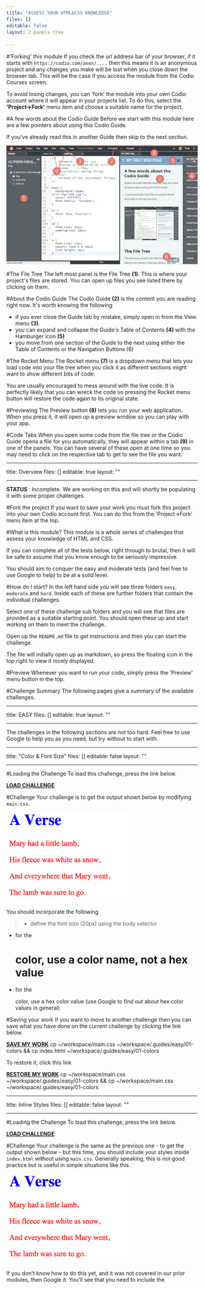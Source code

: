 ```yaml
---
title: "ASSESS YOUR HTML&CSS KNOWLEDGE"
files: []
editable: false
layout: 2-panels-tree

---
```

#'Forking' this module
If you check the url address bar of your browser, if it starts with `https://codio.com/anon/....` then this means it is an anonymous project and any changes you make will be lost when you close down the browser tab. This will be the case if you access the module from the Codio Courses screen.

To avoid losing changes, you can 'fork' the module into your own Codio account where it will appear in your projects list. To do this, select the **'Project->Fork'** menu item and choose a suitable name for the project.

#A few words about the Codio Guide
Before we start with this module here are a few pointers about using this Codio Guide.

If you've already read this in another Guide then skip to the next section.

![](.guides/img/guides-helper.jpg)

#The File Tree
The left most panel is the File Tree **(1)**. This is where your project's files are stored. You can open up files you see listed there by clicking on them.

#About the Codio Guide
The Codio Guide **(2)** is the content you are reading right now. It's worth knowing the following

- if you ever close the Guide tab by mistake, simply open in from the View menu **(3)**.
- you can expand and collapse the Guide's Table of Contents **(4)** with the Hamburger icon **(5)**
- you move from one section of the Guide to the next using either the Table of Contents or the Navigation Buttons (6)

#The Rocket Menu
The Rocket menu **(7)** is a dropdown menu that lets you load code into your file tree when you click it as different sections might want to show different bits of code.

You are usually encouraged to mess around with the live code. It is perfectly likely that you can wreck the code so pressing the Rocket menu button will restore the code again to its original state.

#Previewing
The Preview button **(8)** lets you run your web application. When you press it, it will open up a preview window so you can play with your app.

#Code Tabs
When you open some code from the file tree or the Codio Guide opens a file for you automatically, they will appear within a tab **(9)** in one of the panels. You can have several of these open at one time so you may need to click on the respective tab to get to see the file you want.


---
title: Overview
files: []
editable: true
layout: ""

---
**STATUS** : Incomplete. We are working on this and will shortly be populating it with some proper challenges.

#Fork the project
If you want to save your work you must fork this project into your own Codio account first. You can do this from the 'Project->Fork' menu item at the top.

#What is this module?
This module is a whole series of challenges that assess your knowledge of HTML and CSS.

If you can complete all of the tests below, right through to brutal, then it will be safe to assume that you know enough to be seriously impressive.

You should aim to conquer the easy and moderate tests (and feel free to use Google to help) to be at a solid level.


#How do I start?
In the left hand side you will see three folders `easy`, `moderate` and `hard`. Inside each of these are further folders that contain the individual challenges.

Select one of these challenge sub folders and you will see that files are provided as a suitable starting point. You should open these up and start working on them to meet the challenge.

Open up the `README.md` file to get instructions and then you can start the challenge.

The file will initially open up as markdown, so press the floating icon in the top right to view it nicely displayed.

#Preview
Whenever you want to run your code, simply press the 'Preview' menu button in the top.

#Challenge Summary
The following pages give a summary of the available challenges.

---
title: EASY
files: []
editable: true
layout: ""

---
The challenges in the following sections are not too hard. Feel free to use Google to help you as you need, but try without to start with.


---
title: "Color & Font Size"
files: []
editable: false
layout: ""

---
#Loading the Challenge
To load this challenge, press the link below. 

[**LOAD CHALLENGE**]()

#Challenge
Your challenge is to get the output shown below by modifying `main.css`.

![](.guides/easy/01-colors/result.png)

You should incorporate the following

>- define the font size (20px) using the body selector
- for the <h1> color, use a color name, not a hex value
- for the <p> color, use a hex color value (use Google to find out about hex color values in general)

#Saving your work
If you want to move to another challenge then you can save what you have done on the current challenge by clicking the link below.

[**SAVE MY WORK**]()  cp ~/workspace/main.css ~/workspace/.guides/easy/01-colors && cp index.html ~/workspace/.guides/easy/01-colors

To restore it, click this link

[**RESTORE MY WORK**]() cp ~/workspace/main.css ~/workspace/.guides/easy/01-colors && cp ~/workspace/main.css ~/workspace/.guides/easy/01-colors

---
title: Inline Styles
files: []
editable: false
layout: ""

---
#Loading the Challenge
To load this challenge, press the link below. 

[**LOAD CHALLENGE**]()

#Challenge
Your challenge is the same as the previous one - to get the output shown below - but this time, you should include your styles inside `index.html` without using `main.css`. Generally speaking, this is not good practice but is useful in simple situations like this.

![](.guides/easy/02-inline/result.png)

If you don't know how to do this yet, and it was not covered in our prior modules, then Google it. You'll see that you need to include the <style> tag.

#Saving your work
If you want to move to another challenge then you can save what you have done on the current challenge by clicking the link below.

[**SAVE MY WORK**]()  cp ~/workspace/main.css ~/workspace/.guides/easy/02-inline && cp index.html ~/workspace/.guides/easy/02-inline

To restore it, click this link

[**RESTORE MY WORK**]() cp  ~/workspace/.guides/easy/02-inline ~/workspace/main.css && cp ~/workspace/.guides/easy/02-inline ~/workspace/main.css



---
title: Lists
files: []
editable: false
layout: ""

---
#Loading the Challenge
To load this challenge, press the link below. 

[**LOAD CHALLENGE**]()

#Challenge
You need to create the output you see below. You start out with the simple `index.html` provided and you need to add your own HTML list elements into it.

You then edit `main.css` to create the desired output styles

- the bullet point list has **square** bullets, not the default round ones
- the numbered list has a larger than normal line spacing


![](.guides/easy/03-list/result.png)

If you don't know how to create lists, it's easy, just Google it.

#Saving your work
If you want to move to another challenge then you can save what you have done on the current challenge by clicking the link below.

[**SAVE MY WORK**]()  cp ~/workspace/main.css ~/workspace/.guides/easy/02-inline && cp index.html ~/workspace/.guides/easy/02-inline

To restore it, click this link

[**RESTORE MY WORK**]() cp  ~/workspace/.guides/easy/02-inline ~/workspace/main.css && cp ~/workspace/.guides/easy/02-inline ~/workspace/main.css



---
title: Link CSS files
files: []
editable: false
layout: ""

---
#Loading the Challenge
To load this challenge, press the link below. 

[**LOAD CHALLENGE**]()

#Challenge
You need to create the same output as the previous challenge with the 2 lists. However, rather than having all your CSS in one single `main.css` file, you need to create two CSS files.

![](.guides/easy/04-linkcss/result.png)

- create 2 CSS files (you can name them any way you like)
- inside the first CSS file, style the <ul>
 unordered list
- inside the second CSS file, style the <ol> ordered list
- add the 2 elements into your `index.html` file that links each of these files

To save you time, you can copy and paste the following code into your new CSS files

```css
ul {
  list-style-type: square;
}
```

```css
ol {
  line-height: 2em;
}
```

#Saving your work
If you want to move to another challenge then you can save what you have done on the current challenge by clicking the link below.

[**SAVE MY WORK**]()  cp ~/workspace/main.css ~/workspace/.guides/easy/02-inline && cp index.html ~/workspace/.guides/easy/02-inline

To restore it, click this link

[**RESTORE MY WORK**]() cp  ~/workspace/.guides/easy/02-inline ~/workspace/main.css && cp ~/workspace/.guides/easy/02-inline ~/workspace/main.css



---
title: "Position a <div>"
files: []
editable: false
layout: ""

---
#Loading the Challenge
To load this challenge, press the link below. 

[**LOAD CHALLENGE**]()

#Challenge
The `index.html` file contains some <p> elements along with a <div>. You need to position this div relative to the <p> tags so it looks like this 

![](.guides/easy/05-relativepos/result.png)

Here are some guidelines

- use `main.css` to style the <div> element only
- the relative position of the div is 20 pixels from the top and 50 pixels from the left
- set a background color of light gray
- the font-size of the div content is 20 pixels

#Saving your work
If you want to move to another challenge then you can save what you have done on the current challenge by clicking the link below.

[**SAVE MY WORK**]()  cp ~/workspace/main.css ~/workspace/.guides/easy/02-inline && cp index.html ~/workspace/.guides/easy/02-inline

To restore it, click this link

[**RESTORE MY WORK**]() cp  ~/workspace/.guides/easy/02-inline ~/workspace/main.css && cp ~/workspace/.guides/easy/02-inline ~/workspace/main.css
---
title: MODERATE
files: []
editable: true
layout: ""

---
These challenges are a little harder but should not present much of a problem.

You should be able to do these from memory but it if not, Google is your friend.
---
title: "50:50 panels"
files: []
editable: false
layout: ""

---
#Loading the Challenge
To load this challenge, press the link below. 

[**LOAD CHALLENGE**]()

#Challenge
The `index.html` file is set up and does not need modifying. You goal is to create the following output.

![](.guides/moderate/01-50-50/result.png)

Here are some guidelines

- your css should contain 3 selectors only (a <div>
 selector for common elements and an ID selector for the left and right panels)
- set the height of your divs to 50 pixels
- center the text within the divs
- pad the top of the div by 20 pixels
- the red div is 70% of the overall width and the green 50%

When previewing, if you adjust the width of the preview window you should see everything resizing nicely.


#Saving your work
If you want to move to another challenge then you can save what you have done on the current challenge by clicking the link below.

[**SAVE MY WORK**]()  cp ~/workspace/main.css ~/workspace/.guides/easy/02-inline && cp index.html ~/workspace/.guides/easy/02-inline

To restore it, click this link

[**RESTORE MY WORK**]() cp  ~/workspace/.guides/easy/02-inline ~/workspace/main.css && cp ~/workspace/.guides/easy/02-inline ~/workspace/main.css
---
title: "Fully clickable <div>"
files: []
editable: false
layout: ""

---
#Loading the Challenge
To load this challenge, press the link below. 

[**LOAD CHALLENGE**]()

#Challenge
The `index.html` file is set up and does not need modifying. As things stand, there is a link set on the text contained within the div.

Your job is to make the entire div area responsive to the mouse over and the click by modifying `main.css`.

![](.guides/moderate/02-divclick/result.png)

#Guidelines

- Set the div to be 80% of the width and to be centered
- you'll need to center the text
- add some padding to the <a> element so it does not touch the top
- get the <div> to be clickable anywhere

#Saving your work
If you want to move to another challenge then you can save what you have done on the current challenge by clicking the link below.

[**SAVE MY WORK**]()  cp ~/workspace/main.css ~/workspace/.guides/easy/02-inline && cp index.html ~/workspace/.guides/easy/02-inline

To restore it, click this link

[**RESTORE MY WORK**]() cp  ~/workspace/.guides/easy/02-inline ~/workspace/main.css && cp ~/workspace/.guides/easy/02-inline ~/workspace/main.css
---
title: "Floating <div>s"
files: []
editable: false
layout: ""

---

---
title: HARD
files: []
editable: false
layout: ""

---
1. [CSS Button that is fully clickable]() - create a CSS based button where the entire button is clickable, not just the text.